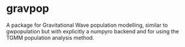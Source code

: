 # gravpop

A package for Gravitational Wave population modelling, similar to gwpopulation but with explicitly a numpyro backend and for using the TGMM population analysis method.